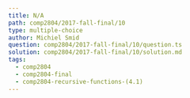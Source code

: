 ```yaml
---
title: N/A
path: comp2804/2017-fall-final/10
type: multiple-choice
author: Michiel Smid
question: comp2804/2017-fall-final/10/question.ts
solution: comp2804/2017-fall-final/10/solution.md
tags:
  - comp2804
  - comp2804-final
  - comp2804-recursive-functions-(4.1)
---
```

